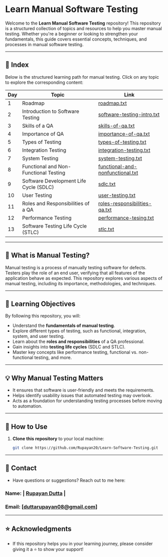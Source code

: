# Learn Manual Software Testing

Welcome to the **Learn Manual Software Testing** repository! This repository is a structured collection of topics and resources to help you master manual testing. Whether you're a beginner or looking to strengthen your fundamentals, this guide covers essential concepts, techniques, and processes in manual software testing.

---

## 📑 **Index**
Below is the structured learning path for manual testing. Click on any topic to explore the corresponding content:

| Day  | Topic                                    | Link                                                                 |
|------|------------------------------------------|----------------------------------------------------------------------|
| 1    | Roadmap                                  | [roadmap.txt](https://github.com/Rupayan20/Learn-Software-Testing/blob/main/roadmap.txt) |
| 2    | Introduction to Software Testing         | [software-testing-intro.txt](https://github.com/Rupayan20/Learn-Software-Testing/blob/main/software-testing-intro.txt) |
| 3    | Skills of a QA                           | [skills-of-qa.txt](https://github.com/Rupayan20/Learn-Software-Testing/blob/main/skills-of-qa.txt) |
| 4    | Importance of QA                         | [importance-of-qa.txt](https://github.com/Rupayan20/Learn-Software-Testing/blob/main/importance-of-qa.txt) |
| 5    | Types of Testing                         | [types-of-testing.txt](https://github.com/Rupayan20/Learn-Software-Testing/blob/main/types-of-testing.txt) |
| 6    | Integration Testing                      | [integration-testing.txt](https://github.com/Rupayan20/Learn-Software-Testing/blob/main/integration-testing.txt) |
| 7    | System Testing                           | [system-testing.txt](https://github.com/Rupayan20/Learn-Software-Testing/blob/main/system-testing.txt) |
| 8    | Functional and Non-Functional Testing    | [functional-and-nonfunctional.txt](https://github.com/Rupayan20/Learn-Software-Testing/blob/main/functional-and-nonfunctional.txt) |
| 9    | Software Development Life Cycle (SDLC)  | [sdlc.txt](https://github.com/Rupayan20/Learn-Software-Testing/blob/main/sdlc.txt) |
| 10   | User Testing                             | [user-testing.txt](https://github.com/Rupayan20/Learn-Software-Testing/blob/main/user-testing.txt) |
| 11   | Roles and Responsibilities of a QA       | [roles-responsibilities-qa.txt](https://github.com/Rupayan20/Learn-Software-Testing/blob/main/roles-responsibilities-qa.txt) |
| 12   | Performance Testing                      | [performance-tesing.txt](https://github.com/Rupayan20/Learn-Software-Testing/blob/main/performance-tesing.txt) |
| 13   | Software Testing Life Cycle (STLC)       | [stlc.txt](https://github.com/Rupayan20/Learn-Software-Testing/blob/main/stlc.txt) |

---

## 📝 **What is Manual Testing?**
Manual testing is a process of manually testing software for defects. Testers play the role of an end user, verifying that all features of the application behave as expected. This repository explores various aspects of manual testing, including its importance, methodologies, and techniques.

---

## 🎯 **Learning Objectives**
By following this repository, you will:
- Understand the **fundamentals of manual testing**.
- Explore different types of testing, such as functional, integration, system, and user testing.
- Learn about the **roles and responsibilities** of a QA professional.
- Gain insights into **testing life cycles** (SDLC and STLC).
- Master key concepts like performance testing, functional vs. non-functional testing, and more.

---

## 💡 Why Manual Testing Matters
- It ensures that software is user-friendly and meets the requirements.
- Helps identify usability issues that automated testing may overlook.
- Acts as a foundation for understanding testing processes before moving to automation.

---

## 🤝 **How to Use**
1. **Clone this repository** to your local machine:
   ```bash
   git clone https://github.com/Rupayan20/Learn-Software-Testing.git

---

## 📧 Contact
- Have questions or suggestions? Reach out to me here:
### Name: | [Rupayan Dutta](https://myself-rupayandutta.netlify.app/) |
### Email: [duttarupayan08@gmail.com]

---

## ⭐ Acknowledgments
- If this repository helps you in your learning journey, please consider giving it a ⭐ to show your support!


